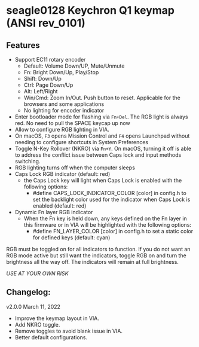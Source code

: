 # seagle0128 Keychron Q1 keymap (ANSI rev_0101)

## Features

- Support EC11 rotary encoder
    - Default:  Volume Down/UP, Mute/Unmute
    - Fn:       Bright Down/Up, Play/Stop
    - Shift:    Down/Up
    - Ctrl:     Page Down/Up
    - Alt:      Left/Right
    - Win/Cmd:  Zoom In/Out. Push button to reset. Applicable for the browsers and some applications
    - No lighting for encoder indicator
- Enter bootloader mode for flashing via `Fn+Del`. The RGB light is always red. No need to pull the SPACE keycap up now
- Allow to configure RGB lighting in VIA.
- On macOS, `F3` opens Mission Control and `F4` opens Launchpad without needing to configure shortcuts in System Preferences
- Toggle N-Key Rollover (NKRO) via `Fn+Y`. On macOS, turning it off is able to address the conflict issue between Caps lock and input methods switching.
- RGB lighting turns off when the computer sleeps
- Caps Lock RGB indicator (default: red)
    - the Caps Lock key will light when Caps Lock is enabled with the following options:
        - #define CAPS_LOCK_INDICATOR_COLOR [color] in config.h to set the backlight color used for the indicator when Caps Lock is enabled (default: red)
- Dynamic Fn layer RGB indicator
    - When the Fn key is held down, any keys defined on the Fn layer in this firmware or in VIA will be highlighted with the following options:
        - #define FN_LAYER_COLOR [color] in config.h to set a static color for defined keys (default: cyan)

RGB must be toggled on for all indicators to function. If you do not want an RGB mode active but still want the indicators, toggle RGB on and turn the brightness all the way off. The indicators will remain at full brightness.

*USE AT YOUR OWN RISK*

## Changelog:

v2.0.0 March 11, 2022

- Improve the keymap layout in VIA.
- Add NKRO toggle.
- Remove toggles to avoid blank issue in VIA.
- Better default configurations.
